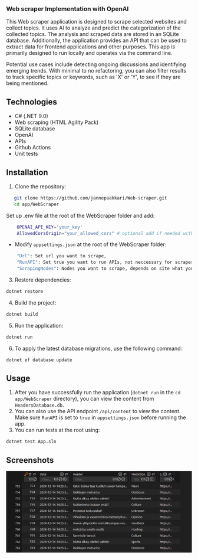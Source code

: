 
### Web scraper Implementation with OpenAI

This Web scraper application is designed to scrape selected websites and collect topics. It uses AI to analyze and predict the categorization of the collected topics. The analysis and scraped data are stored in an SQLite database. Additionally, the application provides an API that can be used to extract data for frontend applications and other purposes. This app is primarily designed to run locally and operates via the command line.

Potential use cases include detecting ongoing discussions and identifying emerging trends. With minimal to no refactoring, you can also filter results to track specific topics or keywords, such as 'X' or 'Y', to see if they are being mentioned.

## Technologies
- C# (.NET 9.0)
- Web scraping (HTML Agility Pack)
- SQLite database
- OpenAI
- APIs
- Github Actions
- Unit tests

## Installation

1. Clone the repository:
```bash
   git clone https://github.com/jannepaakkari/Web-scraper.git
   cd app/WebScraper
```

Set up .env file at the root of the WebScraper folder and add:
```bash
    OPENAI_API_KEY='your_key'
    AllowedCorsOrigin="your_allowed_cors" # optional add if needed with API
```

- Modify `appsettings.json` at the root of the WebScraper folder:
```bash
    "Url": Set url you want to scrape,
    "RunAPI": Set true you want to run APIs, not neccessary for scraper itself,
    "ScrapingNodes": Nodes you want to scrape, depends on site what you should add here, by default we scrape headers,
```

3. Restore dependencies:
```bash
dotnet restore
```

4. Build the project:
```bash
dotnet build
```

5. Run the application:
```bash
dotnet run
```

6. To apply the latest database migrations, use the following command:
```bash
dotnet ef database update
```

## Usage

1. After you have successfully run the application (`dotnet run` in the `cd app/WebScraper` directory), you can view the content from `HeadersDatabase.db`.
2. You can also use the API endpoint `/api/content` to view the content. Make sure `RunAPI` is set to `true` in `appsettings.json` before running the app.
3. You can run tests at the root using:
```bash
dotnet test App.sln
```

## Screenshots
![Small example of scraped content](screenshots/webscraper0.png)